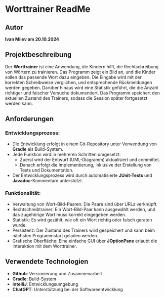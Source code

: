 # Worttrainer ReadMe

## Autor
**Ivan Milev am 20.10.2024**

## Projektbeschreibung

Der **Worttrainer** ist eine Anwendung, die Kindern hilft, die Rechtschreibung von Wörtern zu trainieren. Das Programm zeigt ein Bild an, und die Kinder sollen das passende Wort dazu eingeben. Die Eingabe wird mit der korrekten Schreibweise verglichen, und entsprechende Rückmeldungen werden gegeben. Darüber hinaus wird eine Statistik geführt, die die Anzahl richtiger und falscher Versuche dokumentiert. Das Programm speichert den aktuellen Zustand des Trainers, sodass die Session später fortgesetzt werden kann.

## Anforderungen

### Entwicklungsprozess:
- Die Entwicklung erfolgt in einem Git-Repository unter Verwendung von **Gradle** als Build-System.
- Jede Funktion wird in mehreren Schritten umgesetzt: 
  - Zuerst wird der Entwurf (UML-Diagramm) aktualisiert und committet.
  - Danach erfolgt die Implementierung, inklusive der Erstellung von Tests und Dokumentation.
- Der Entwicklungsprozess wird durch automatisierte **JUnit-Tests** und **Javadoc**-Kommentare unterstützt.

### Funktionalität:
- Verwaltung von Wort-Bild-Paaren: Die Paare sind über URLs verknüpft.
- Rechtschreibtrainer: Ein Wort-Bild-Paar kann ausgewählt werden, und das zugehörige Wort muss korrekt eingegeben werden.
- Statistik: Es wird gezählt, wie oft ein Wort richtig oder falsch geraten wurde.
- Persistenz: Der Zustand des Trainers wird gespeichert und kann beim nächsten Programmstart geladen werden.
- Grafische Oberfläche: Eine einfache GUI über **JOptionPane** erlaubt die Interaktion mit dem Worttrainer.

## Verwendete Technologien
- **Github**: Versionierung und Zusammenarbeit
- **Gradle**: Build-System
- **IntelliJ**: Entwicklungsumgebung
- **ChatGPT**: Unterstützung bei der Softwareentwicklung
